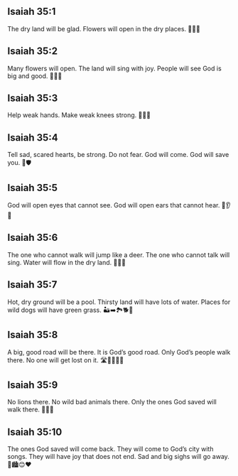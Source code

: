 ## Isaiah 35:1
The dry land will be glad. Flowers will open in the dry places. 🌵🌸😊
## Isaiah 35:2
Many flowers will open. The land will sing with joy. People will see God is big and good. 🌸🎶🙌
## Isaiah 35:3
Help weak hands. Make weak knees strong. 💪👐🦵
## Isaiah 35:4
Tell sad, scared hearts, be strong. Do not fear. God will come. God will save you. 💖🛡️
## Isaiah 35:5
God will open eyes that cannot see. God will open ears that cannot hear. 👀👂✨
## Isaiah 35:6
The one who cannot walk will jump like a deer. The one who cannot talk will sing. Water will flow in the dry land. 🦌🎵💧
## Isaiah 35:7
Hot, dry ground will be a pool. Thirsty land will have lots of water. Places for wild dogs will have green grass. 🏜️➡️🏞️🐕🌿
## Isaiah 35:8
A big, good road will be there. It is God’s good road. Only God’s people walk there. No one will get lost on it. 🛣️🚶‍♀️🚶‍♂️
## Isaiah 35:9
No lions there. No wild bad animals there. Only the ones God saved will walk there. 🦁🚫👣
## Isaiah 35:10
The ones God saved will come back. They will come to God’s city with songs. They will have joy that does not end. Sad and big sighs will go away. 🎵🏙️😊❤️
